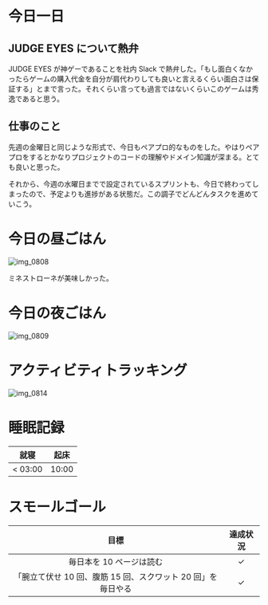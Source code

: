# 今日一日
## JUDGE EYES について熱弁
JUDGE EYES が神ゲーであることを社内 Slack で熱弁した。「もし面白くなかったらゲームの購入代金を自分が肩代わりしても良いと言えるくらい面白さは保証する」とまで言った。それくらい言っても過言ではないくらいこのゲームは秀逸であると思う。

## 仕事のこと
先週の金曜日と同じような形式で、今日もペアプロ的なものをした。やはりペアプロをするとかなりプロジェクトのコードの理解やドメイン知識が深まる。とても良いと思った。

それから、今週の水曜日までで設定されているスプリントも、今日で終わってしまったので、予定よりも進捗がある状態だ。この調子でどんどんタスクを進めていこう。

# 今日の昼ごはん
![img_0808](https://noraworld.github.io/box-bulbasaur/2019/01/img_0808.jpg)

ミネストローネが美味しかった。

# 今日の夜ごはん
![img_0809](https://noraworld.github.io/box-bulbasaur/2019/01/img_0809.jpg)

# アクティビティトラッキング
![img_0814](https://noraworld.github.io/box-bulbasaur/2019/01/img_0814.png)

# 睡眠記録
| 就寝 | 起床 |
|:---:|:---:|
| < 03:00 | 10:00 |

# スモールゴール
| 目標 | 達成状況 |
|:---:|:---:|
| 毎日本を 10 ページは読む | ✓ |
| 「腕立て伏せ 10 回、腹筋 15 回、スクワット 20 回」を毎日やる | ✓ |
